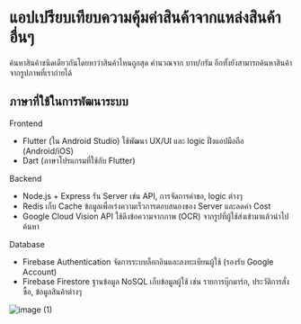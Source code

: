 # แอปเปรียบเทียบความคุ้มค่าสินค้าจากแหล่งสินค้าอื่นๆ

ค้นหาสินค้าชนิดเดียวกันโดยหาว่าสินค้าไหนถูกสุด คำนวณจาก บาท/กรัม อีกทั้งยังสามารถค้นหาสินค้าจากรูปภาพที่เราถ่ายได้

## ภาษาที่ใช้ในการพัฒนาระบบ

Frontend
- Flutter (ใน Android Studio)
ใช้พัฒนา UX/UI และ logic ฝั่งแอปมือถือ (Android/iOS)
- Dart (ภาษาโปรแกรมที่ใช้กับ Flutter)

Backend
- Node.js + Express 
รัน Server เช่น API, การจัดการคำขอ, logic ต่างๆ
- Redis
เก็บ Cache ข้อมูลเพื่อเร่งความเร็วการตอบสนองของ Server และลดค่า Cost
- Google Cloud Vision API
ใช้ดึงข้อความจากภาพ (OCR) จากรูปที่ผู้ใช้ส่งเข้ามาแล้วนำไปค้นหา

Database
- Firebase Authentication
จัดการระบบล็อกอินและลงทะเบียนผู้ใช้ (รองรับ Google Account)
- Firebase Firestore
ฐานข้อมูล NoSQL เก็บข้อมูลผู้ใช้ เช่น รายการบุ๊กมาร์ก, ประวัติการสั่งซื้อ, ข้อมูลสินค้าต่างๆ

![image (1)](https://github.com/user-attachments/assets/2a13ac73-88aa-4fef-b72e-cff93c9fb10a)
